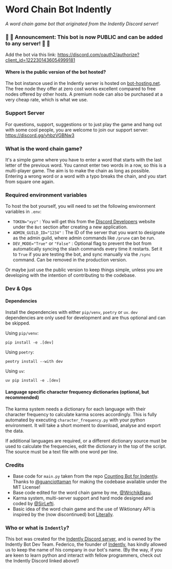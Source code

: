 # Word Chain Bot Indently
*A word chain game bot that originated from the Indently Discord server!*

### 🥳 🎊 Announcement: This bot is now PUBLIC and can be added to any server! 🥳 🎊

Add the bot via this link: https://discord.com/oauth2/authorize?client_id=1222301436054999181

#### Where is the public version of the bot hosted?
The bot instance used in the Indently server is hosted on [bot-hosting.net](https://bot-hosting.net/?aff=1024746441798856717).
The free node they offer at zero cost works excellent compared to free nodes offered by other hosts. 
A premium node can also be purchased at a very cheap rate, which is what we use.

### Support Server
For questions, support, suggestions or to just play the game and hang out with some cool people, you are welcome to join
our support server: https://discord.gg/yhbzVGBNw3

### What is the word chain game?
It's a simple game where you have to enter a word that starts with the last letter of the previous word. You cannot
enter two words in a row, so this is a multi-player game. The aim is to make the chain as long as possible. Entering a
wrong word or a word with a typo breaks the chain, and you start from square one again.

### Required environment variables
To host the bot yourself, you will need to set the following environment variables in `.env`:
- `TOKEN="xyz"` : You will get this from the [Discord Developers](https://discord.com/developers/) website under the `Bot` section after creating a
new application.
- `ADMIN_GUILD_ID="1234"` : The ID of the server that you want to designate as the admin guild, where admin commands
like `/prune` can be run.
- `DEV_MODE="True"` or `"False"` : Optional flag to prevent the bot from automatically syncing the slash commands every
time it restarts. Set it to `True` if you are testing the bot, and sync manually via the `/sync` command. Can be removed
in the production version.

Or maybe just use the public version to keep things simple, unless you are developing with the intention of contributing
to the codebase.

### Dev & Ops

#### Dependencies
Install the dependencies with either `pip/venv`, `poetry` or `uv`. `dev` dependencies are only used for development and
are thus optional and can be skipped.

Using `pip/venv`:
```
pip install -e .[dev]
```

Using `poetry`:
```
peotry install --with dev
```

Using `uv`:
```
uv pip install -e .[dev]
```

#### Language specific character frequency dictionaries (optional, but recommended)
The karma system needs a dictionary for each language with their character frequency to calculate karma scores
accordingly. This is fully automated by executing `character_frequency.py` with your python environment. It will take a
short moment to download, analyse and export the data.

If additional languages are required, or a different dictionary source must be used to calculate the frequencies, edit
the dictionary in the top of the script. The source must be a text file with one word per line.


### Credits
- Base code for `main.py` taken from the repo
[Counting Bot for Indently](https://github.com/guanciottaman/counting_bot_indently). Thanks to [@guanciottaman](https://github.com/guanciottaman) for
making the codebase available under the MIT License!
- Base code edited for the word chain game by me, [@WrichikBasu](https://github.com/WrichikBasu).
- Karma system, multi-server support and hard mode designed and coded by [@SirLefti](https://github.com/SirLefti).
- Basic idea of the word chain game and the use of Wiktionary API is inspired by the (now discontinued) bot
[Literally](https://github.com/mettlex/literally-discord-bot).

### Who or what is `Indently`?
This bot was created for the [Indently Discord server](https://discord.com/invite/indently-1040343818274340935), and is owned by the Indently Bot Dev Team. Federico, the
founder of [Indently](https://indently.io), has kindly allowed us to keep the name of his company in our bot's name. (By the way, if you
are keen to learn python and interact with fellow programmers, check out the Indently Discord linked above!)
